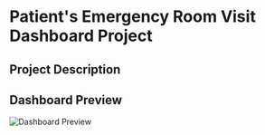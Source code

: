 # Patient's Emergency Room Visit Dashboard Project

## Project Description

## Dashboard Preview
![Dashboard Preview](https://github.com/alhuyn/Emergency-Room-Visits-Dashboard/assets/158428478/8cb932c7-e175-419d-beb3-e2c13cd5fe5a)
